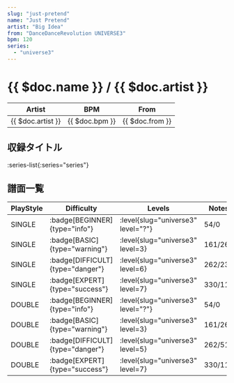 ```yaml
---
slug: "just-pretend"
name: "Just Pretend"
artist: "Big Idea"
from: "DanceDanceRevolution UNIVERSE3"
bpm: 120
series:
  - "universe3"
---
```


# {{ $doc.name }} / {{ $doc.artist }}

|Artist|BPM|From|
|------|---|----|
|{{ $doc.artist }}|{{ $doc.bpm }}|{{ $doc.from }}|

## 収録タイトル

:series-list{:series="series"}

## 譜面一覧

|PlayStyle|Difficulty|Levels|Notes|Movie|
|---------|----------|------|-----|-----|
|SINGLE| :badge[BEGINNER]{type="info"}|<div class="field is-grouped is-grouped-multiline"> :level{slug="universe3" level="?"}</div>|54/0||
|SINGLE| :badge[BASIC]{type="warning"}|<div class="field is-grouped is-grouped-multiline"> :level{slug="universe3" level=3}</div>|161/26||
|SINGLE| :badge[DIFFICULT]{type="danger"}|<div class="field is-grouped is-grouped-multiline"> :level{slug="universe3" level=6}</div>|262/23||
|SINGLE| :badge[EXPERT]{type="success"}|<div class="field is-grouped is-grouped-multiline"> :level{slug="universe3" level=7}</div>|330/116||
|DOUBLE| :badge[BEGINNER]{type="info"}|<div class="field is-grouped is-grouped-multiline"> :level{slug="universe3" level="?"}</div>|54/0||
|DOUBLE| :badge[BASIC]{type="warning"}|<div class="field is-grouped is-grouped-multiline"> :level{slug="universe3" level=3}</div>|161/26||
|DOUBLE| :badge[DIFFICULT]{type="danger"}|<div class="field is-grouped is-grouped-multiline"> :level{slug="universe3" level=5}</div>|262/51||
|DOUBLE| :badge[EXPERT]{type="success"}|<div class="field is-grouped is-grouped-multiline"> :level{slug="universe3" level=7}</div>|330/117||
